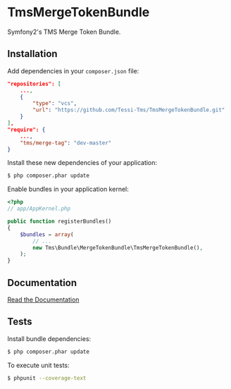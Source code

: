 TmsMergeTokenBundle
===================

Symfony2's TMS Merge Token Bundle.


Installation
------------

Add dependencies in your `composer.json` file:
```json
"repositories": [
    ...,
    {
        "type": "vcs",
        "url": "https://github.com/Tessi-Tms/TmsMergeTokenBundle.git"
    }
],
"require": {
    ...,
    "tms/merge-tag": "dev-master"
}
```

Install these new dependencies of your application:
```sh
$ php composer.phar update
```

Enable bundles in your application kernel:
```php
<?php
// app/AppKernel.php

public function registerBundles()
{
    $bundles = array(
        // ...
        new Tms\Bundle\MergeTokenBundle\TmsMergeTokenBundle(),
    );
}
```


Documentation
-------------

[Read the Documentation](Resources/doc/index.md)


Tests
-----

Install bundle dependencies:
```sh
$ php composer.phar update
```

To execute unit tests:
```sh
$ phpunit --coverage-text
```
